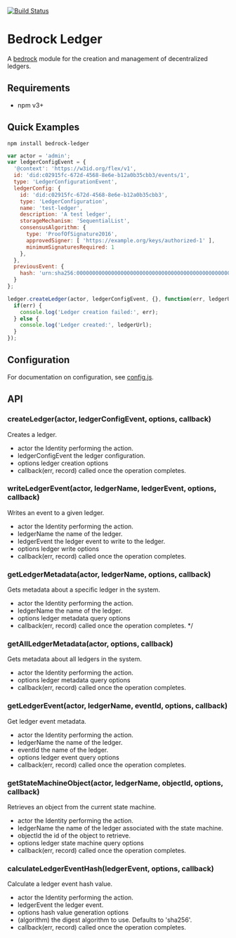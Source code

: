 [![Build Status](http://ci.digitalbazaar.com/buildStatus/icon?job=bedrock-ledger)](http://ci.digitalbazaar.com/job/bedrock-ledger)

# Bedrock Ledger

A [bedrock][] module for the creation and management of decentralized ledgers.

## Requirements

- npm v3+

## Quick Examples

```
npm install bedrock-ledger
```

```js
var actor = 'admin';
var ledgerConfigEvent = {
  '@context': 'https://w3id.org/flex/v1',
  id: 'did:c02915fc-672d-4568-8e6e-b12a0b35cbb3/events/1',
  type: 'LedgerConfigurationEvent',
  ledgerConfig: {
    id: 'did:c02915fc-672d-4568-8e6e-b12a0b35cbb3',
    type: 'LedgerConfiguration',
    name: 'test-ledger',
    description: 'A test ledger',
    storageMechanism: 'SequentialList',
    consensusAlgorithm: {
      type: 'ProofOfSignature2016',
      approvedSigner: [ 'https://example.org/keys/authorized-1' ],
      minimumSignaturesRequired: 1
    },
  },
  previousEvent: {
    hash: 'urn:sha256:0000000000000000000000000000000000000000000000000000000000000000';
  }
};

ledger.createLedger(actor, ledgerConfigEvent, {}, function(err, ledgerUrl) {
  if(err) {
    console.log('Ledger creation failed:', err);
  } else {
    console.log('Ledger created:', ledgerUrl);
  }
});
```

## Configuration

For documentation on configuration, see [config.js](./lib/config.js).

## API

### createLedger(actor, ledgerConfigEvent, options, callback)

Creates a ledger.

 * actor the Identity performing the action.
 * ledgerConfigEvent the ledger configuration.
 * options ledger creation options
 * callback(err, record) called once the operation completes.

### writeLedgerEvent(actor, ledgerName, ledgerEvent, options, callback)

Writes an event to a given ledger.

 * actor the Identity performing the action.
 * ledgerName the name of the ledger.
 * ledgerEvent the ledger event to write to the ledger.
 * options ledger write options
 * callback(err, record) called once the operation completes.

### getLedgerMetadata(actor, ledgerName, options, callback)

Gets metadata about a specific ledger in the system.

 * actor the Identity performing the action.
 * ledgerName the name of the ledger.
 * options ledger metadata query options
 * callback(err, record) called once the operation completes.
 */

### getAllLedgerMetadata(actor, options, callback)

Gets metadata about all ledgers in the system.

 * actor the Identity performing the action.
 * options ledger metadata query options
 * callback(err, record) called once the operation completes.

### getLedgerEvent(actor, ledgerName, eventId, options, callback)

Get ledger event metadata.

 * actor the Identity performing the action.
 * ledgerName the name of the ledger.
 * eventId the name of the ledger.
 * options ledger event query options
 * callback(err, record) called once the operation completes.

### getStateMachineObject(actor, ledgerName, objectId, options, callback)

Retrieves an object from the current state machine.

 * actor the Identity performing the action.
 * ledgerName the name of the ledger associated with the state machine.
 * objectId the id of the object to retrieve.
 * options ledger state machine query options
 * callback(err, record) called once the operation completes.

### calculateLedgerEventHash(ledgerEvent, options, callback)

Calculate a ledger event hash value.

 * actor the Identity performing the action.
 * ledgerEvent the ledger event.
 * options hash value generation options
 *    (algorithm) the digest algorithm to use. Defaults to 'sha256'.
 * callback(err, record) called once the operation completes.

[bedrock]: https://github.com/digitalbazaar/bedrock
